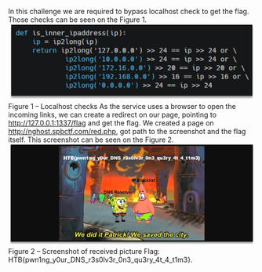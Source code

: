 In this challenge we are required to bypass localhost check to get the flag. Those checks can be seen on the Figure 1.
![](2021-03-07-22-23-31.png)
Figure 1 – Localhost checks
As the service uses a browser to open the incoming links, we can create a redirect on our page, pointing to http://127.0.0.1:1337/flag and get the flag. We created a page on http://nghost.spbctf.com/red.php, got path to the screenshot and the flag itself. This screenshot can be seen on the Figure 2.
![](2021-03-07-22-23-37.png)
Figure 2 – Screenshot of received picture
Flag: HTB{pwn1ng_y0ur_DNS_r3s0lv3r_0n3_qu3ry_4t_4_t1m3}.

